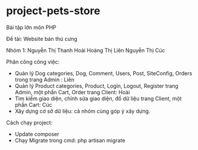 # project-pets-store
Bài tập lớn môn PHP

Đề tài: Website bán thú cưng

Nhóm 1:
Nguyễn Thị Thanh Hoài
Hoàng Thị Liên
Nguyễn Thị Cúc

Phân công công việc:
- Quản lý Dog categories, Dog, Comment, Users, Post, SiteConfig, Orders trong trang Admin : Liên
- Quản lý Product categories, Product, Login, Logout, Register trang Admin, một phần Cart, Order trang Client: Hoài
- Tìm kiếm giao diện, chỉnh sửa giao diện, đổ dữ liệu trang Client, một phần Cart: Cúc
- Xây dựng cơ sở dữ liệu: cả nhóm cùng góp ý xây dựng.

Cách chạy project:
- Update composer
- Chạy Migrate trong cmd: php artisan migrate

